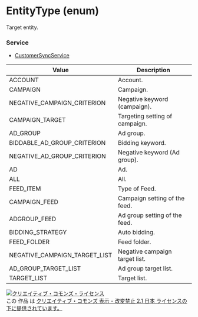 # EntityType (enum)
Target entity.
### Service
+ [CustomerSyncService](../services/CustomerSyncService.md)

| Value | Description | 
|---|---|
| ACCOUNT| Account. |
| CAMPAIGN| Campaign. |
| NEGATIVE_CAMPAIGN_CRITERION| Negative keyword (campaign). |
| CAMPAIGN_TARGET| Targeting setting of campaign. |
| AD_GROUP| Ad group. |
| BIDDABLE_AD_GROUP_CRITERION| Bidding keyword. |
| NEGATIVE_AD_GROUP_CRITERION| Negative keyword (Ad group). |
| AD| Ad. |
| ALL| All. |
| FEED_ITEM| Type of Feed. |
| CAMPAIGN_FEED| Campaign setting of the feed. |
| ADGROUP_FEED| Ad group setting of the feed. |
| BIDDING_STRATEGY| Auto bidding.  |
| FEED_FOLDER| Feed folder. |
| NEGATIVE_CAMPAIGN_TARGET_LIST| Negative campaign target list. |
| AD_GROUP_TARGET_LIST| Ad group target list. |
| TARGET_LIST| Target list. |

<a rel="license" href="http://creativecommons.org/licenses/by-nd/2.1/jp/"><img alt="クリエイティブ・コモンズ・ライセンス" style="border-width:0" src="https://i.creativecommons.org/l/by-nd/2.1/jp/88x31.png" /></a><br />この 作品 は <a rel="license" href="http://creativecommons.org/licenses/by-nd/2.1/jp/">クリエイティブ・コモンズ 表示 - 改変禁止 2.1 日本 ライセンスの下に提供されています。</a>
